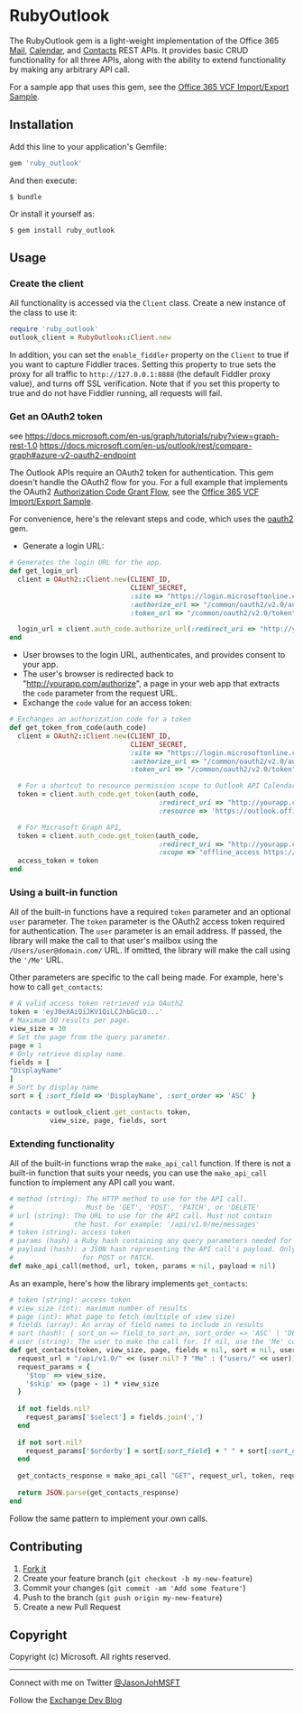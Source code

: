 # RubyOutlook

The RubyOutlook gem is a light-weight implementation of the Office 365 [Mail](https://msdn.microsoft.com/office/office365/APi/mail-rest-operations), [Calendar](https://msdn.microsoft.com/office/office365/APi/calendar-rest-operations), and [Contacts](https://msdn.microsoft.com/office/office365/APi/contacts-rest-operations) REST APIs. It provides basic CRUD functionality for all three APIs, along with the ability to extend functionality by making any arbitrary API call.

For a sample app that uses this gem, see the [Office 365 VCF Import/Export Sample](https://github.com/jasonjoh/o365-vcftool).

## Installation

Add this line to your application's Gemfile:

```ruby
gem 'ruby_outlook'
```

And then execute:

    $ bundle

Or install it yourself as:

    $ gem install ruby_outlook

## Usage

### Create the client

All functionality is accessed via the `Client` class. Create a new instance of the class to use it:

```ruby
require 'ruby_outlook'
outlook_client = RubyOutlook::Client.new
```

In addition, you can set the `enable_fiddler` property on the `Client` to true if you want to capture Fiddler traces. Setting this property to true sets the proxy for all traffic to `http://127.0.0.1:8888` (the default Fiddler proxy value), and turns off SSL verification. Note that if you set this property to true and do not have Fiddler running, all requests will fail.

### Get an OAuth2 token ###

see https://docs.microsoft.com/en-us/graph/tutorials/ruby?view=graph-rest-1.0
https://docs.microsoft.com/en-us/outlook/rest/compare-graph#azure-v2-oauth2-endpoint

The Outlook APIs require an OAuth2 token for authentication. This gem doesn't handle the OAuth2 flow for you. For a full example that implements the OAuth2 [Authorization Code Grant Flow](https://msdn.microsoft.com/en-us/library/azure/dn645542.aspx), see the [Office 365 VCF Import/Export Sample](https://github.com/jasonjoh/o365-vcftool).

For convenience, here's the relevant steps and code, which uses the [oauth2](https://rubygems.org/gems/oauth2) gem.

- Generate a login URL:
```ruby
# Generates the login URL for the app.
def get_login_url
  client = OAuth2::Client.new(CLIENT_ID,
                              CLIENT_SECRET,
                              :site => "https://login.microsoftonline.com",
                              :authorize_url => "/common/oauth2/v2.0/authorize",
                              :token_url => "/common/oauth2/v2.0/token")

  login_url = client.auth_code.authorize_url(:redirect_uri => "http://yourapp.com/authorize")
end
```
- User browses to the login URL, authenticates, and provides consent to your app.
- The user's browser is redirected back to "http://yourapp.com/authorize", a page in your web app that extracts the `code` parameter from the request URL.
- Exchange the `code` value for an access token:
```ruby
# Exchanges an authorization code for a token
def get_token_from_code(auth_code)
  client = OAuth2::Client.new(CLIENT_ID,
                              CLIENT_SECRET,
                              :site => "https://login.microsoftonline.com",
                              :authorize_url => "/common/oauth2/v2.0/authorize",
                              :token_url => "/common/oauth2/v2.0/token")

  # For a shortcut to resource permission scope to Outlook API Calendar.ReadWrite, you can use `resource`
  token = client.auth_code.get_token(auth_code,
                                     :redirect_uri => "http://yourapp.com/authorize",
                                     :resource => 'https://outlook.office365.com')

  # For Microsoft Graph API,
  token = client.auth_code.get_token(auth_code,
                                     :redirect_uri => "http://yourapp.com/authorize",
                                     :scope => "offline_access https://graph.microsoft.com/Calendars.ReadWrite")
  access_token = token
end
```

### Using a built-in function

All of the built-in functions have a required `token` parameter and an optional `user` parameter. The `token` parameter is the OAuth2 access token required for authentication. The `user` parameter is an email address. If passed, the library will make the call to that user's mailbox using the `/Users/user@domain.com/` URL. If omitted, the library will make the call using the `'/Me'` URL.

Other parameters are specific to the call being made. For example, here's how to call `get_contacts`:

```ruby
# A valid access token retrieved via OAuth2
token = 'eyJ0eXAiOiJKV1QiLCJhbGciO...'
# Maximum 30 results per page.
view_size = 30
# Set the page from the query parameter.
page = 1
# Only retrieve display name.
fields = [
"DisplayName"
]
# Sort by display name
sort = { :sort_field => 'DisplayName', :sort_order => 'ASC' }

contacts = outlook_client.get_contacts token,
          view_size, page, fields, sort
```

### Extending functionality

All of the built-in functions wrap the `make_api_call` function. If there is not a built-in function that suits your needs, you can use the `make_api_call` function to implement any API call you want.

```ruby
# method (string): The HTTP method to use for the API call. 
#                  Must be 'GET', 'POST', 'PATCH', or 'DELETE'
# url (string): The URL to use for the API call. Must not contain
#               the host. For example: '/api/v1.0/me/messages'
# token (string): access token
# params (hash) a Ruby hash containing any query parameters needed for the API call
# payload (hash): a JSON hash representing the API call's payload. Only used
#                 for POST or PATCH.
def make_api_call(method, url, token, params = nil, payload = nil)
```

As an example, here's how the library implements `get_contacts`:

```ruby
# token (string): access token
# view_size (int): maximum number of results
# page (int): What page to fetch (multiple of view size)
# fields (array): An array of field names to include in results
# sort (hash): { sort_on => field_to_sort_on, sort_order => 'ASC' | 'DESC' }
# user (string): The user to make the call for. If nil, use the 'Me' constant.
def get_contacts(token, view_size, page, fields = nil, sort = nil, user = nil)
  request_url = "/api/v1.0/" << (user.nil? ? "Me" : ("users/" << user)) << "/Contacts"
  request_params = {
    '$top' => view_size,
    '$skip' => (page - 1) * view_size
  }
  
  if not fields.nil?
    request_params['$select'] = fields.join(',')
  end 
  
  if not sort.nil?
    request_params['$orderby'] = sort[:sort_field] + " " + sort[:sort_order]
  end
  
  get_contacts_response = make_api_call "GET", request_url, token, request_params
  
  return JSON.parse(get_contacts_response)
end
```

Follow the same pattern to implement your own calls.

## Contributing

1. [Fork it](https://github.com/jasonjoh/ruby_outlook/fork)
2. Create your feature branch (`git checkout -b my-new-feature`)
3. Commit your changes (`git commit -am 'Add some feature'`)
4. Push to the branch (`git push origin my-new-feature`)
5. Create a new Pull Request

## Copyright ##

Copyright (c) Microsoft. All rights reserved.

----------
Connect with me on Twitter [@JasonJohMSFT](https://twitter.com/JasonJohMSFT)

Follow the [Exchange Dev Blog](http://blogs.msdn.com/b/exchangedev/)